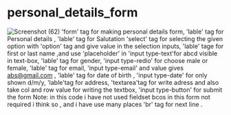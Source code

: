 # personal_details_form
![Screenshot (62)](https://github.com/Bhumikakri/personal_details_form/assets/128302166/b604b198-1255-46f3-819b-da6383615967)
'form' tag for making personal details form,
'lable' tag for Personal details ,
'lable' tag for Salutation
'select' tag for selecting the given option with 'option' tag and give value in the selection inputs,
'lable' tage for first or last name ,and use 'placeholder' in 'input type-text'for abcd visible in text-box,
'lable' tag for gender,
'input type-redio' for choose male or female,
'lable' tag for email,
'input type-email' and value gives abs@gmail.com ,
'lable' tag for date of birth ,
'input type-date' for only shown d/m/y,
'lable'tag for address,
'textarea'tag for write adress and also take col and row value for writing the textbox,
'input type-button' for submit the form 
Note:
in this code i have not used fieldset bcos in this form not required i think so ,
and i have use many places 'br' tag for next line .
